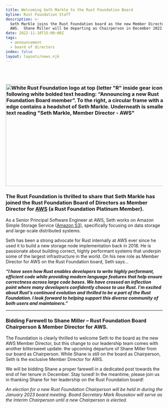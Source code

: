 ```yaml
---
title: Welcoming Seth Markle to the Rust Foundation Board
byline: Rust Foundation Staff
description: >-
  Seth Markle joins the Rust Foundation board as the new Member Director for
  AWS.  Shane Miller will be departing as Chairperson in December 2022. 
date: 2022-11-10T15:00:00Z
tags:
  - announcement
  - board of directors
index: false
layout: layouts/news.njk
---
```

### &nbsp;

### <img width="580" height="326" alt="White Rust Foundation logo at top (letter &quot;R&quot; inside gear icon) with the following white bolded text heading: “Announcing a new Rust Foundation Board member”. To the right, a circular frame with a zig-zag edge contains a headshot of Seth Markle. Underneath is smaller white text reading &quot;Seth Markle, Member Director - AWS&quot;" title="Seth Markle Announcement" src="/img/news/2022-11-10-welcoming-seth-markle-to-the-rust-foundation-board/Board-Announcements.png" />

### The Rust Foundation is thrilled to share that Seth Markle has joined the Rust Foundation Board of Directors as Member Director for <a target="_blank" rel="noopener" href="https://aws.amazon.com/">AWS</a> (a Rust Foundation Platinum Member).&nbsp;

As a Senior Principal Software Engineer at AWS, Seth works on Amazon Simple Storage Service (<a target="_blank" rel="noopener" href="https://aws.amazon.com/s3/">Amazon S3</a>), specifically focusing on data storage and large-scale distributed systems.&nbsp;

Seth has been a strong advocate for Rust internally at AWS ever since he used it to build a new storage node implementation back in 2018. He is passionate about building correct, highly performant systems that underpin some of the largest infrastructure in the world. On his new role as Member Director for AWS on the Rust Foundation board, Seth says…

***“I have seen how Rust enables developers to write highly performant, efficient code while providing modern language features that help ensure correctness across large code bases. We have crossed an inflection point where many developers confidently choose to use Rust. I’m excited about Rust’s continued evolution and thrilled to be a part of the Rust Foundation. I look forward to helping support this diverse community of both users and maintainers.”***

---

### Bidding Farewell to Shane Miller – Rust Foundation Board Chairperson & Member Director for AWS.

The Foundation is clearly thrilled to welcome Seth to the board as the new AWS Member Director, but this change to our leadership team comes with another bittersweet update: the upcoming departure of Shane Miller from our board as Chairperson. While Shane is still on the board as Chairperson, Seth is the exclusive Member Director for AWS.&nbsp;

We will be bidding Shane a proper farewell in a dedicated post towards the end of her tenure in December. Stay tuned\! In the meantime, please join us in thanking Shane for her leadership on the Rust Foundation board\!

*An election for a new Rust Foundation Chairperson will be held in during the January 2023 board meeting. Board Secretary Mark Rousskov will serve as the Interim Chairperson until a new Chairperson is elected.*